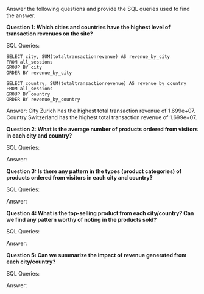 Answer the following questions and provide the SQL queries used to find the answer.

    
**Question 1: Which cities and countries have the highest level of transaction revenues on the site?**


SQL Queries:
```
SELECT city, SUM(totaltransactionrevenue) AS revenue_by_city 
FROM all_sessions
GROUP BY city
ORDER BY revenue_by_city
```

```
SELECT country, SUM(totaltransactionrevenue) AS revenue_by_country 
FROM all_sessions
GROUP BY country
ORDER BY revenue_by_country
```

Answer:
City Zurich has the highest total transaction revenue of 1.699e+07. 
Country Switzerland has the highest total transaction revenue of 1.699e+07. 


**Question 2: What is the average number of products ordered from visitors in each city and country?**


SQL Queries:



Answer:





**Question 3: Is there any pattern in the types (product categories) of products ordered from visitors in each city and country?**


SQL Queries:



Answer:





**Question 4: What is the top-selling product from each city/country? Can we find any pattern worthy of noting in the products sold?**


SQL Queries:



Answer:





**Question 5: Can we summarize the impact of revenue generated from each city/country?**

SQL Queries:



Answer:







